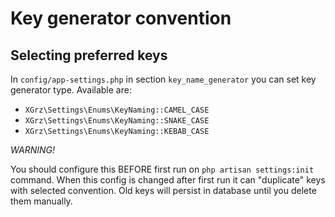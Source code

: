 # Key generator convention

## Selecting preferred keys

In `config/app-settings.php` in section `key_name_generator` you can set key generator type.
Available are:

- `XGrz\Settings\Enums\KeyNaming::CAMEL_CASE`
- `XGrz\Settings\Enums\KeyNaming::SNAKE_CASE`
- `XGrz\Settings\Enums\KeyNaming::KEBAB_CASE`

*WARNING!*

You should configure this BEFORE first run on `php artisan settings:init` command.
When this config is changed after first run it can "duplicate" keys with selected convention.
Old keys will persist in database until you delete them manually.